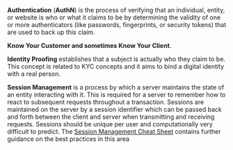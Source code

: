 
**Authentication** (**AuthN**) is the process of verifying that an individual, entity, or website is who or what it claims to be by determining the validity of one or more authenticators (like passwords, fingerprints, or security tokens) that are used to back up this claim.

**Know Your Customer and sometimes Know Your Client**.

**Identity Proofing** establishes that a subject is actually who they claim to be. This concept is related to KYC concepts and it aims to bind a digital identity with a real person.

**Session Management** is a process by which a server maintains the state of an entity interacting with it. This is required for a server to remember how to react to subsequent requests throughout a transaction. Sessions are maintained on the server by a session identifier which can be passed back and forth between the client and server when transmitting and receiving requests. Sessions should be unique per user and computationally very difficult to predict. The [Session Management Cheat Sheet](https://cheatsheetseries.owasp.org/cheatsheets/Session_Management_Cheat_Sheet.html) contains further guidance on the best practices in this area

